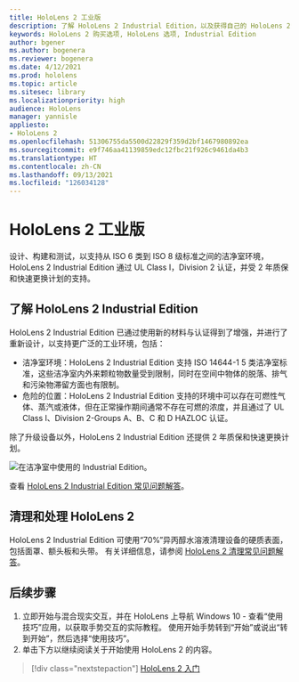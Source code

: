 ```yaml
---
title: HoloLens 2 工业版
description: 了解 HoloLens 2 Industrial Edition，以及获得自己的 HoloLens 2 Industrial Edition 后的后续操作。
keywords: HoloLens 2 购买选项, HoloLens 选项, Industrial Edition
author: bgener
ms.author: bogenera
ms.reviewer: bogenera
ms.date: 4/12/2021
ms.prod: hololens
ms.topic: article
ms.sitesec: library
ms.localizationpriority: high
audience: HoloLens
manager: yannisle
appliesto:
- HoloLens 2
ms.openlocfilehash: 51306755da5500d22829f359d2bf1467980892ea
ms.sourcegitcommit: e9f746aa41139859edc12fbc21f926c9461da4b3
ms.translationtype: HT
ms.contentlocale: zh-CN
ms.lasthandoff: 09/13/2021
ms.locfileid: "126034128"
---
```

# <a name="hololens-2-industrial-edition"></a>HoloLens 2 工业版

设计、构建和测试，以支持从 ISO 6 类到 ISO 8 级标准之间的洁净室环境，HoloLens 2 Industrial Edition 通过 UL Class I，Division 2 认证，并受 2 年质保和快速更换计划的支持。

## <a name="learn-about-hololens-2-industrial-edition"></a>了解 HoloLens 2 Industrial Edition

HoloLens 2 Industrial Edition 已通过使用新的材料与认证得到了增强，并进行了重新设计，以支持更广泛的工业环境，包括：

- 洁净室环境：HoloLens 2 Industrial Edition 支持 ISO 14644-1 5 类洁净室标准，这些洁净室内外来颗粒物数量受到限制，同时在空间中物体的脱落、排气和污染物滞留方面也有限制。
- 危险的位置：HoloLens 2 Industrial Edition 支持的环境中可以存在可燃性气体、蒸汽或液体，但在正常操作期间通常不存在可燃的浓度，并且通过了 UL Class I、Division 2-Groups A、B、C 和 D HAZLOC 认证。

除了升级设备以外，HoloLens 2 Industrial Edition 还提供 2 年质保和快速更换计划。

![在洁净室中使用的 Industrial Edition。](./images/ie-small-pic.png)

查看 [HoloLens 2 Industrial Edition 常见问题解答](hololens2-industrial-edition-faq.md)。

## <a name="cleaning-and-handling-hololens-2"></a>清理和处理 HoloLens 2

HoloLens 2 Industrial Edition 可使用“70%”异丙醇水溶液清理设备的硬质表面，包括面罩、额头板和头带。 有关详细信息，请参阅 [HoloLens 2 清理常见问题解答](/hololens/hololens2-maintenance)。

## <a name="next-steps"></a>后续步骤

1. 立即开始与混合现实交互，并在 HoloLens 上导航 Windows 10 - 查看“使用技巧”应用，以获取手势交互的实际教程。 使用开始手势转到“开始”或说出“转到开始”，然后选择“使用技巧”。
1. 单击下方以继续阅读关于开始使用 HoloLens 2 的内容。

> [!div class="nextstepaction"]
> [HoloLens 2 入门](hololens2-basic-usage.md)